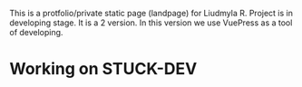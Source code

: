 This is a protfolio/private static page (landpage) for Liudmyla R. Project is in developing stage.
It is a 2 version. In this version we use VuePress as a tool of developing.

# Working on STUCK-DEV
